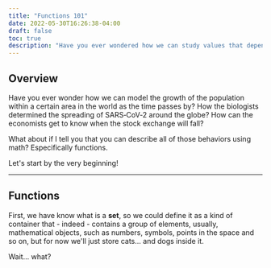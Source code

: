 ```yaml
---
title: "Functions 101"
date: 2022-05-30T16:26:38-04:00
draft: false
toc: true
description: "Have you ever wondered how we can study values that depends on other values? - Welcome"
---
```


## Overview

Have you ever wonder how we can model the growth of the population within a certain area in the world as the time passes by?
How the biologists determined the spreading of SARS‑CoV‑2 around the globe?
How can the economists get to know when the stock exchange will fall?

What about if I tell you that you can describe all of those behaviors using math? Especifically functions.

Let's start by the very beginning!

----

## Functions

First, we have know what is a **set**, so we could define it as a kind of container that - indeed - contains a group of elements, usually, mathematical objects, such as numbers, symbols, points in the space and so on, but for now we'll just store cats... and dogs inside it.

Wait... what?
